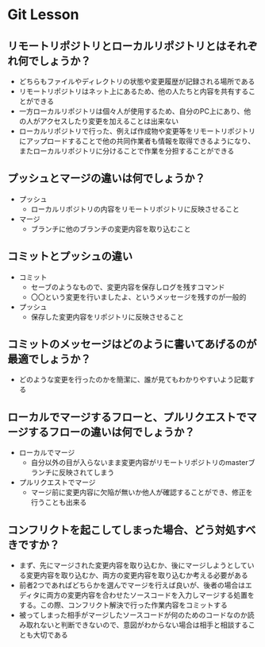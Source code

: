 # Git Lesson

## リモートリポジトリとローカルリポジトリとはそれぞれ何でしょうか？
* どちらもファイルやディレクトリの状態や変更履歴が記録される場所である
* リモートリポジトリはネット上にあるため、他の人たちと内容を共有することができる
* 一方ローカルリポジトリは個々人が使用するため、自分のPC上にあり、他の人がアクセスしたり変更を加えることは出来ない
* ローカルリポジトリで行った、例えば作成物や変更等をリモートリポジトリにアップロードすることで他の共同作業者も情報を取得できるようになり、またローカルリポジトリに分けることで作業を分担することができる


## プッシュとマージの違いは何でしょうか？
* プッシュ
  * ローカルリポジトリの内容をリモートリポジトリに反映させること
* マージ
  * ブランチに他のブランチの変更内容を取り込むこと


## コミットとプッシュの違い
* コミット
  * セーブのようなもので、変更内容を保存しログを残すコマンド
  * 〇〇という変更を行いましたよ、というメッセージを残すのが一般的
* プッシュ
  * 保存した変更内容をリポジトリに反映させること


## コミットのメッセージはどのように書いてあげるのが最適でしょうか？
* どのような変更を行ったのかを簡潔に、誰が見てもわかりやすいよう記載する


## ローカルでマージするフローと、プルリクエストでマージするフローの違いは何でしょうか？
* ローカルでマージ
  * 自分以外の目が入らないまま変更内容がリモートリポジトリのmasterブランチに反映されてしまう
* プルリクエストでマージ
  * マージ前に変更内容に欠陥が無いか他人が確認することができ、修正を行うことも出来る


## コンフリクトを起こしてしまった場合、どう対処すべきですか？
* まず、先にマージされた変更内容を取り込むか、後にマージしようとしている変更内容を取り込むか、両方の変更内容を取り込むか考える必要がある
* 前者2つであればどちらかを選んでマージを行えば良いが、後者の場合はエディタに両方の変更内容を合わせたソースコードを入力しマージする処置をする。この際、コンフリクト解決で行った作業内容をコミットする
* 被ってしまった相手がマージしたソースコードが何のためのコードなのか読み取れないと判断できないので、意図がわからない場合は相手と相談することも大切である